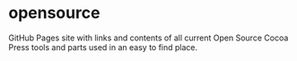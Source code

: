 # opensource
GitHub Pages site with links and contents of all current Open Source Cocoa Press tools and parts used in an easy to find place.
